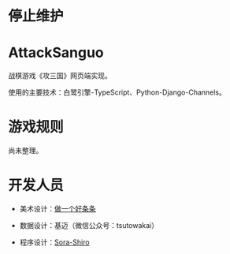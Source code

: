 ﻿# 停止维护

# AttackSanguo

战棋游戏《攻三国》网页端实现。

使用的主要技术：白鹭引擎-TypeScript、Python-Django-Channels。

# 游戏规则

尚未整理。

# 开发人员

- 美术设计：[做一个好条条](https://weibo.com/577600008)

- 数据设计：基迈（微信公众号：tsutowakai）

- 程序设计：[Sora-Shiro](https://sora-shiro.github.io/APage/SoraShiroBlog/)